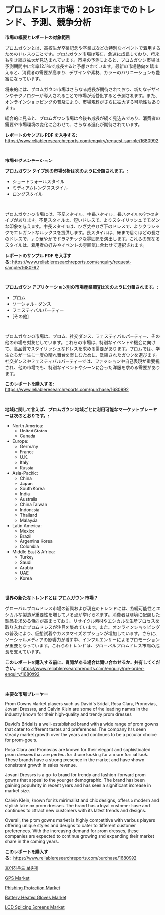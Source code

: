<p><h1>プロムドレス市場：2031年までのトレンド、予測、競争分析</h1></p><p><strong>市場の概要とレポートの対象範囲</strong></p>
<p><p>プロムガウンとは、高校生が卒業記念や卒業式などの特別なイベントで着用するためのドレスのことです。プロムガウン市場は現在、急速に成長しており、将来も引き続き拡大が見込まれています。市場の予測によると、プロムガウン市場は予測期間中に年率12.1％で成長すると予想されています。最新の市場動向を踏まえると、消費者の需要が高まり、デザインや素材、カラーのバリエーションも豊富になっています。</p><p>将来的には、プロムガウン市場はさらなる成長が期待されており、新たなデザインやテクノロジーが導入されることで市場が活性化すると予測されます。また、オンラインショッピングの普及により、市場規模がさらに拡大する可能性もあります。</p><p>総合的に見ると、プロムガウン市場は今後も成長が続く見込みであり、消費者の需要や市場環境の変化に合わせて、さらなる進化が期待されています。</p></p>
<p><strong>レポートのサンプル PDF を入手する:</strong> <a href="https://www.reliableresearchreports.com/enquiry/request-sample/1680992">https://www.reliableresearchreports.com/enquiry/request-sample/1680992</a></p>
<p>&nbsp;</p>
<p><strong>市場セグメンテーション</strong></p>
<p><strong>プロムガウン タイプ別の市場分析は次のように分類されます。:</strong></p>
<p><ul><li>ショートフォールスタイル</li><li>ミディアムレングススタイル</li><li>ロングスタイル</li></ul></p>
<p>&nbsp;</p>
<p><p>プロムガウンの市場には、不足スタイル、中長スタイル、長スタイルの3つのタイプがあります。不足スタイルは、短いドレスで、よりスタイリッシュでモダンな印象を与えます。中長スタイルは、ひざ丈やひざ下のドレスで、よりクラシックでエレガントなルックスを提供します。長スタイルは、床まで届くほどの長さのドレスで、より華やかでドラマチックな雰囲気を演出します。これらの異なるスタイルは、着用者の好みやイベントの雰囲気に合わせて選択されます。</p></p>
<p><strong>レポートのサンプル PDF を入手する:</strong>&nbsp;<a href="https://www.reliableresearchreports.com/enquiry/request-sample/1680992">https://www.reliableresearchreports.com/enquiry/request-sample/1680992</a></p>
<p>&nbsp;</p>
<p><strong> プロムガウン アプリケーション別の市場産業調査は次のように分類されます。:</strong></p>
<p><ul><li>プロム</li><li>ソーシャル・ダンス</li><li>フェスティバルパーティー</li><li>[その他]</li></ul></p>
<p>&nbsp;</p>
<p><p>プロムガウンの市場は、プロム、社交ダンス、フェスティバルパーティー、その他の市場を対象としています。これらの市場は、特別なイベントや機会に向けて、高品質でスタイリッシュなドレスを求める需要があります。プロムでは、学生たちが一生に一度の晴れ舞台を楽しむために、洗練されたガウンを選びます。社交ダンスやフェスティバルパーティーでは、ファッションや自己表現が重要視され、他の市場でも、特別なイベントやシーンに合った洋服を求める需要があります。</p></p>
<p><strong>このレポートを購入する:</strong>&nbsp; <a href="https://www.reliableresearchreports.com/purchase/1680992">https://www.reliableresearchreports.com/purchase/1680992</a></p>
<p>&nbsp;</p>
<p><strong>地域に関して言えば、プロムガウン 地域ごとに利用可能なマーケットプレーヤーは次のとおりです。:</strong></p>
<p><ul>
    <li>
        North America:
        <ul>
            <li>United States</li>
            <li>Canada</li>
        </ul>
    </li>
    <li>
        Europe:
        <ul>
            <li>Germany</li>
            <li>France</li>
            <li>U.K.</li>
            <li>Italy</li>
            <li>Russia</li>
        </ul>
    </li>
    <li>
        Asia-Pacific:
        <ul>
            <li>China</li>
            <li>Japan</li>
            <li>South Korea</li>
            <li>India</li>
            <li>Australia</li>
            <li>China Taiwan</li>
            <li>Indonesia</li>
            <li>Thailand</li>
            <li>Malaysia</li>
        </ul>
    </li>
    <li>
        Latin America:
        <ul>
            <li>Mexico</li>
            <li>Brazil</li>
            <li>Argentina Korea</li>
            <li>Colombia</li>
        </ul>
    </li>
    <li>
        Middle East & Africa:
        <ul>
            <li>Turkey</li>
            <li>Saudi</li>
            <li>Arabia</li>
            <li>UAE</li>
            <li>Korea</li>
        </ul>
    </li>
    </ul></p>
<p>&nbsp;</p>
<p><strong>世界の新たなトレンドとは プロムガウン 市場？</strong></p>
<p><p>グローバルプロムドレス市場の新興および現在のトレンドには、持続可能性とエシカルな製造が重要性を増している点が挙げられます。消費者は環境に配慮した製品を求める傾向が高まっており、リサイクル素材やエシカルな生産プロセスを取り入れたプロムドレスが注目を集めています。また、オンラインショッピングの普及により、仮想試着やカスタマイズオプションが増加しています。さらに、ソーシャルメディアの影響力が増す中、インフルエンサーによるプロモーションが重要となっています。これらのトレンドは、グローバルプロムドレス市場の成長を支えています。</p></p>
<p><strong>このレポートを購入する前に、質問がある場合は問い合わせるか、共有してください。</strong>- <a href="https://www.reliableresearchreports.com/enquiry/pre-order-enquiry/1680992">https://www.reliableresearchreports.com/enquiry/pre-order-enquiry/1680992</a></p>
<p>&nbsp;</p>
<p><strong>主要な市場プレーヤー</strong></p>
<p><p>Prom Gowns Market players such as David's Bridal, Rosa Clara, Pronovias, Jovani Dresses, and Calvin Klein are some of the leading names in the industry known for their high-quality and trendy prom dresses.</p><p>David's Bridal is a well-established brand with a wide range of prom gowns that cater to different tastes and preferences. The company has seen steady market growth over the years and continues to be a popular choice for prom-goers.</p><p>Rosa Clara and Pronovias are known for their elegant and sophisticated prom dresses that are perfect for those looking for a more formal look. These brands have a strong presence in the market and have shown consistent growth in sales revenue.</p><p>Jovani Dresses is a go-to brand for trendy and fashion-forward prom gowns that appeal to the younger demographic. The brand has been gaining popularity in recent years and has seen a significant increase in market size.</p><p>Calvin Klein, known for its minimalist and chic designs, offers a modern and stylish take on prom dresses. The brand has a loyal customer base and continues to attract new customers with its latest trends and designs.</p><p>Overall, the prom gowns market is highly competitive with various players offering unique styles and designs to cater to different customer preferences. With the increasing demand for prom dresses, these companies are expected to continue growing and expanding their market share in the coming years.</p></p>
<p><strong>このレポートを購入する:</strong>&nbsp;&nbsp;<a href="https://www.reliableresearchreports.com/purchase/1680992">https://www.reliableresearchreports.com/purchase/1680992</a></p>
<p><p><a href="https://github.com/vdhdwjyp90142/Market-Research-Report-List-1/blob/main/98655632106.md">호어하운드 보충제</a></p><p><a href="https://view.publitas.com/reportprime-1/gps-market-share-market-new-trends-analysis-report-by-type-by-application-by-end-use-by-region-and-segment-forecasts-2024-2031/">GPS Market</a></p><p><a href="https://view.publitas.com/reportprime-1/phishing-protection-market-size-global-industry-overview-market-segmentation-and-forecast-2024-to-2031/">Phishing Protection Market</a></p><p><a href="https://bubble-tree-ea4.notion.site/Battery-Heated-Gloves-Market-Size-Market-Share-and-Global-Market-Analysis-Report-2024-2031-2556ad4c56754f85bddaa45ac0d7a646">Battery Heated Gloves Market</a></p><p><a href="https://issuu.com/reportprime-2/docs/lcd-splicing-screens-market-size-2030.pptx">LCD Splicing Screens Market</a></p></p>